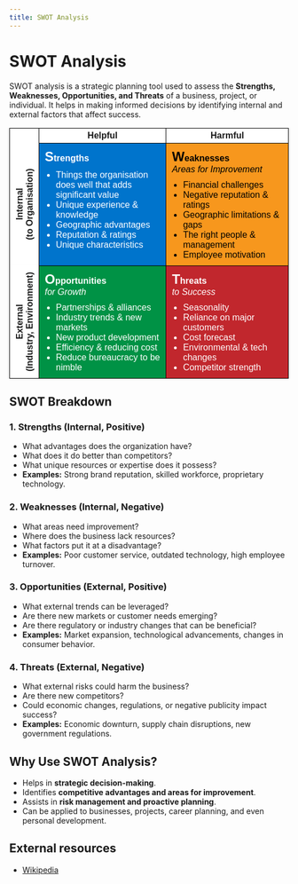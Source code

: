 ```yaml
---
title: SWOT Analysis
---
```


# SWOT Analysis

SWOT analysis is a strategic planning tool used to assess the **Strengths, Weaknesses, Opportunities, and Threats** of a business, project, or individual. It helps in making informed decisions by identifying internal and external factors that affect success.

<table style="width: 100%; border-collapse: collapse; font-family: Arial, sans-serif; text-align: left;">
  <tr>
    <th style="width: 6%; border: 1px solid #000; background-color: #ffffff;"></th>
    <th style="width: 48%; border: 1px solid #000; background-color: #ffffff; font-weight: bold; text-align: center;">Helpful</th>
    <th style="width: 48%; border: 1px solid #000; background-color: #ffffff; font-weight: bold; text-align: center;">Harmful</th>
  </tr>
  <tr>
    <th style="border: 1px solid #000; background-color: #ffffff; font-weight: bold; text-align: center; writing-mode: vertical-rl; transform: rotate(180deg);">Internal<br>(to Organisation)</th>
    <td style="border: 1px solid #000; background-color: #0074cc; color: #fff; vertical-align: top; padding: 10px;">
      <strong style="font-size: 1.5em;">S</strong><strong>trengths</strong><br>
      <ul style="margin: 10px 0 0 20px; padding: 0;">
        <li>Things the organisation does well that adds significant value</li>
        <li>Unique experience & knowledge</li>
        <li>Geographic advantages</li>
        <li>Reputation & ratings</li>
        <li>Unique characteristics</li>
      </ul>
    </td>
    <td style="border: 1px solid #000; background-color: #f7971d; color: #000; vertical-align: top; padding: 10px;">
      <strong style="font-size: 1.5em;">W</strong><strong>eaknesses</strong><br>
      <em>Areas for Improvement</em>
      <ul style="margin: 10px 0 0 20px; padding: 0;">
        <li>Financial challenges</li>
        <li>Negative reputation & ratings</li>
        <li>Geographic limitations & gaps</li>
        <li>The right people & management</li>
        <li>Employee motivation</li>
      </ul>
    </td>
  </tr>
  <tr>
    <th style="border: 1px solid #000; background-color: #ffffff; font-weight: bold; text-align: center; writing-mode: vertical-rl; transform: rotate(180deg);">External<br>(Industry, Environment)</th>
    <td style="border: 1px solid #000; background-color: #009245; color: #fff; vertical-align: top; padding: 10px;">
      <strong style="font-size: 1.5em;">O</strong><strong>pportunities</strong><br>
      <em>for Growth</em>
      <ul style="margin: 10px 0 0 20px; padding: 0;">
        <li>Partnerships & alliances</li>
        <li>Industry trends & new markets</li>
        <li>New product development</li>
        <li>Efficiency & reducing cost</li>
        <li>Reduce bureaucracy to be nimble</li>
      </ul>
    </td>
    <td style="border: 1px solid #000; background-color: #c1272d; color: #fff; vertical-align: top; padding: 10px;">
      <strong style="font-size: 1.5em;">T</strong><strong>hreats</strong><br>
      <em>to Success</em>
      <ul style="margin: 10px 0 0 20px; padding: 0;">
        <li>Seasonality</li>
        <li>Reliance on major customers</li>
        <li>Cost forecast</li>
        <li>Environmental & tech changes</li>
        <li>Competitor strength</li>
      </ul>
    </td>
  </tr>
</table>

## **SWOT Breakdown**

### **1. Strengths (Internal, Positive)**

- What advantages does the organization have?
- What does it do better than competitors?
- What unique resources or expertise does it possess?
- **Examples:** Strong brand reputation, skilled workforce, proprietary technology.

### **2. Weaknesses (Internal, Negative)**

- What areas need improvement?
- Where does the business lack resources?
- What factors put it at a disadvantage?
- **Examples:** Poor customer service, outdated technology, high employee turnover.

### **3. Opportunities (External, Positive)**

- What external trends can be leveraged?
- Are there new markets or customer needs emerging?
- Are there regulatory or industry changes that can be beneficial?
- **Examples:** Market expansion, technological advancements, changes in consumer behavior.

### **4. Threats (External, Negative)**

- What external risks could harm the business?
- Are there new competitors?
- Could economic changes, regulations, or negative publicity impact success?
- **Examples:** Economic downturn, supply chain disruptions, new government regulations.

## **Why Use SWOT Analysis?**

- Helps in **strategic decision-making**.
- Identifies **competitive advantages and areas for improvement**.
- Assists in **risk management and proactive planning**.
- Can be applied to businesses, projects, career planning, and even personal development.

## External resources

- [Wikipedia](https://en.wikipedia.org/wiki/SWOT_analysis)

